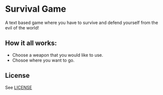 
# Survival Game
 A text based game where you have to survive and defend yourself from the evil of the world!

## How it all works:

- Choose a weapon that you would like to use.
- Chosoe where you want to go.

## License
See [LICENSE](LICENSE)
